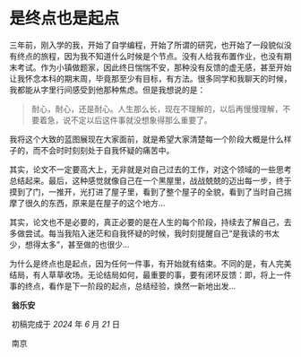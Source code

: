 # 是终点也是起点

三年前，刚入学的我，开始了自学编程，开始了所谓的研究，也开始了一段貌似没有终点的旅程，因为我不知道什么时候是个节点。没有人给我布置作业，也没有期末考试。作为小镇做题家，因此终日惴惴不安，那种没有反馈的虚无感，甚至开始让我怀念本科的期末周，毕竟那至少有目标，有方法。很多同学和我聊天的时候，我都能从字里行间感受到他那种焦虑。但是我想说的是：

> 耐心，耐心，还是耐心。人生那么长，现在不理解的，以后再慢慢理解，不要着急，说不定以后这件事就没想象得那么重要了。

我将这个大致的蓝图展现在大家面前，就是希望大家清楚每一个阶段大概是什么样子的，而不会时时刻刻处于自我怀疑的痛苦中。

其实，论文不一定要高大上，无非就是对自己过去的工作，对这个领域的一些思考总结起来。最后，这种感觉就像自己在一个黑屋里，战战兢兢的迈出每一步，终于摸到了门，一推开，光打进了屋子里，看到了整个屋子的全貌，看到了当时自己揣摩了很久的东西，原来是在屋子的这个地方...

其实，论文也不是必要的，真正必要的是在人生的每个阶段，持续去了解自己，去多做尝试。每当我陷入迷茫和自我怀疑的时候，我时刻提醒自己“是我读的书太少，想得太多”，甚至做的也很少...

为什么是终点也是起点，因为任何一件事，有开始就有结束。不同的是，有人完美结局，有人草草收场。无论结局如何，最重要的事，要有闭环反馈：即，将上一件事的终点，看作是下一阶段的起点，总结经验，焕然一新地出发...

​																																																				            **翁乐安**

​																																												    初稿完成于 *2024* 年 *6* 月 *21* 日

​																																																								南京

​																																																							  


